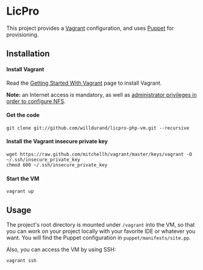 LicPro
======

This project provides a [Vagrant](http://vagrantup.com/) configuration, and uses
[Puppet](http://puppetlabs.com/) for provisioning.


## Installation

#### Install Vagrant

Read the [Getting Started With
Vagrant](http://vagrantup.com/v1/docs/getting-started/index.html) page to
install Vagrant.

**Note:** an Internet access is mandatory, as well as [administrator privileges
in order to configure NFS](http://vagrantup.com/v1/docs/nfs.html).

#### Get the code

    git clone git://github.com/willdurand/licpro-php-vm.git --recursive

#### Install the Vagrant insecure private key

    wget https://raw.github.com/mitchellh/vagrant/master/keys/vagrant -O ~/.ssh/insecure_private_key
    chmod 600 ~/.ssh/insecure_private_key

#### Start the VM

    vagrant up


## Usage

The project's root directory is mounted under `/vagrant` into the VM, so that
you can work on your project locally with your favorite IDE or whatever you
want. You will find the Puppet configuration in `puppet/manifests/site.pp`.

Also, you can access the VM by using SSH:

    vagrant ssh

